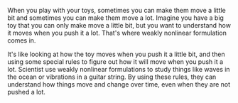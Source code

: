 When you play with your toys, sometimes you can make them move a little bit and sometimes you can make them move a lot. Imagine  you have a big toy that you can only make move a little bit, but you want to understand how it moves when you push it a lot. That's where weakly nonlinear formulation comes in.

It's like looking at how the toy moves when you push it a little bit, and then using some special rules to figure out how it will move when you push it a lot. Scientist use weakly nonlinear formulations  to study things like waves in the ocean or vibrations in a guitar string. By using these rules, they can understand how things move and change over time, even when they are not pushed a lot.